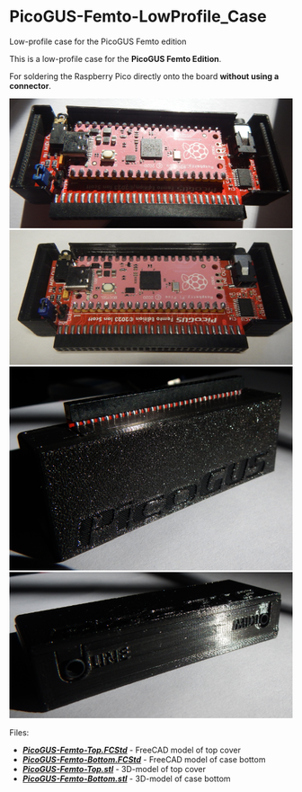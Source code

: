 # PicoGUS-Femto-LowProfile_Case
Low-profile case for the PicoGUS Femto edition

This is a low-profile case for the **PicoGUS Femto Edition**.

For soldering the Raspberry Pico directly onto the board **without using a connector**.

[![001](001.png)](001.png)[![002](002.png)](002.png)
[![003](003.png)](003.png)[![004](004.png)](004.png)

Files:
- ***[PicoGUS-Femto-Top.FCStd](PicoGUS-Femto-Top.FCStd)*** - FreeCAD model of top cover
- ***[PicoGUS-Femto-Bottom.FCStd](PicoGUS-Femto-Bottom.FCStd)*** - FreeCAD model of case bottom
- ***[PicoGUS-Femto-Top.stl](PicoGUS-Femto-Top.stl)*** - 3D-model of top cover
- ***[PicoGUS-Femto-Bottom.stl](PicoGUS-Femto-Bottom.stl)*** - 3D-model of case bottom
